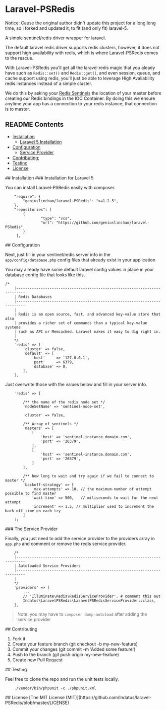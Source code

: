 # Laravel-PSRedis
Notice: Cause the original author didn't update this project for a long long time, so i forked and updated it, to fit (and only fit) laravel-5. 

A simple sentinel/redis driver wrapper for laravel. 

The default laravel redis driver supports redis clusters, however, it does not support high availability with redis, which is where Laravel-PSRedis comes to the rescue. 

With Laravel-PSRedis you'll get all the laravel redis magic that you aleady have such 
as `Redis::set()` and `Redis::get()`, and even session, queue, and cache support using redis,
you'll just be able to leverage High Avaliability redis instances instead of a simple cluster.

We do this by asking your [Redis Sentinels](http://redis.io/topics/sentinel) the location of your master before creating our Redis bindings in the IOC Container. By doing this we ensure anytime your app has a connection to your redis instance, that connection is to master. 

## README Contents

* [Installation](#installation)
  * [Laravel 5 Installation](#installation-for-Laravel-5)
* [Configuration](#configuration)
  * [Service Provider](#the-service-provider)
* [Contributing](#contributing);
* [Testing](#testing)
* [License](#license)

<a name="installation" />
## Installation

<a name="installation-for-Laravel-5" />
### Installation for Laravel 5

You can install Laravel-PSRedis easily with composer.

```
	"require": {  
        "geniuslinchao/laravel-PSRedis": ">=1.2.5",
    },
    "repositories": [
        {
                "type": "vcs",
                "url": "https://github.com/geniuslinchao/laravel-PSRedis"
        }
     ],
```

<a name="configuration" />
## Configuration 

Next, just fill in your sentinel/redis server info in the `app/config/database.php` config files that already exist in your application. 

You may already have some default laravel config values in place in your database config file that looks like this.

```
/*
	|--------------------------------------------------------------------------
	| Redis Databases
	|--------------------------------------------------------------------------
	|
	| Redis is an open source, fast, and advanced key-value store that also
	| provides a richer set of commands than a typical key-value systems
	| such as APC or Memcached. Laravel makes it easy to dig right in.
	|
	*/
	'redis' => [
		'cluster' => false,
		'default' => [
			'host'     => '127.0.0.1',
			'port'     => 6379,
			'database' => 0,
		],
	],
``` 

Just overwrite those with the values below and fill in your server info.

```
	'redis' => [

   		/** the name of the redis node set */
    	'nodeSetName' => 'sentinel-node-set',

    	'cluster' => false,

	    /** Array of sentinels */
	    'masters' => [
	        [
	            'host' => 'sentinel-instance.domain.com',
	            'port' => '26379',
	        ],
	        [
            	'host' => 'sentinel-instance.domain.com',
        	    'port' => '26379',
    	    ]
	    ],
    
    	/** how long to wait and try again if we fail to connect to master */
	    'backoff-strategy' => [
			'max-attempts' => 10, // the maximum-number of attempt possible to find master
			'wait-time' => 500,   // miliseconds to wait for the next attempt
			'increment' => 1.5, // multiplier used to increment the back off time on each try
    	]
    ];  
```

<a name="the-service-provider" />
### The Service Provider

Finally, you just need to add the service provider to the providers array in `app.php` and comment or remove the
redis service provider. 

```
	/*
    |--------------------------------------------------------------------------
    | Autoloaded Service Providers
    |--------------------------------------------------------------------------
    |
    */
	'providers' => [
		...
		// 'Illuminate\Redis\RedisServiceProvider', # comment this out
		Indatus\LaravelPSRedis\LaravelPSRedisServiceProvider::class,
	],
```

> Note: you may have to `composer dump-autoload` after adding the service provider

<a name="contributing" />
## Contributing

1. Fork it
2. Create your feature branch (git checkout -b my-new-feature)
3. Commit your changes (git commit -m 'Added some feature')
4. Push to the branch (git push origin my-new-feature)
5. Create new Pull Request

<a name="testing" />
## Testing

Feel free to clone the repo and run the unit tests locally. 

```
	./vendor/bin/phpunit -c ./phpunit.xml 
```

<a name="license" />
## License
[The MIT License (MIT)](https://github.com/Indatus/laravel-PSRedis/blob/master/LICENSE)
